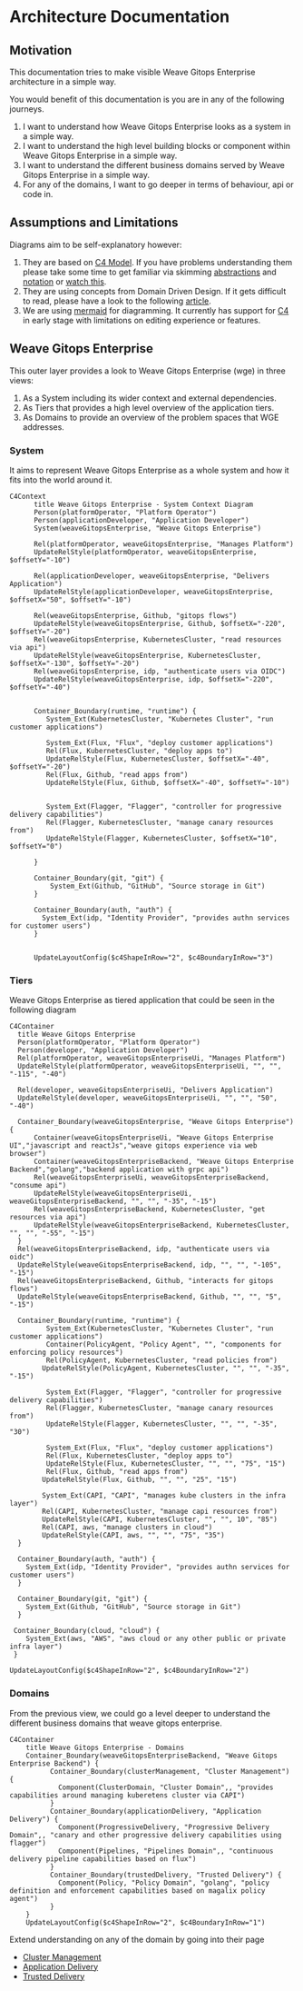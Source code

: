 # Architecture Documentation

## Motivation

This documentation tries to make visible Weave Gitops Enterprise architecture in a simple way. 

You would benefit of this documentation is you are in any of the following journeys.

1. I want to understand how Weave Gitops Enterprise looks as a system in a simple way.
2. I want to understand the high level  building blocks or component within Weave Gitops Enterprise in a simple way. 
3. I want to understand the different business domains served by Weave Gitops Enterprise in a simple way.
4. For any of the domains, I want to go deeper in terms of behaviour, api or code in. 

## Assumptions and Limitations

Diagrams aim to be self-explanatory however:

1. They are based on [C4 Model](https://c4model.com/). If you have problems understanding them please take some time
   to get familiar via skimming [abstractions](https://c4model.com/#Abstractions) and [notation](https://c4model.com/#Notation)
   or  [watch this](https://www.youtube.com/watch?v=x2-rSnhpw0g).
2. They are using concepts from Domain Driven Design. If it gets difficult to read, please have a look to
   the following [article](https://medium.com/@ruxijitianu/summary-of-the-domain-driven-design-concepts-9dd1a6f90091).
3. We are using [mermaid](https://mermaid-js.github.io/mermaid/#/) for diagramming. It currently has support 
   for [C4](https://mermaid.js.org/syntax/c4c.html) in early stage with limitations on editing experience or features. 


## Weave Gitops Enterprise

This outer layer provides a look to Weave Gitops Enterprise (wge) in three views:

1. As a System including its wider context and external dependencies.
2. As Tiers that provides a high level overview of the application tiers. 
3. As Domains to provide an overview of the problem spaces that WGE addresses. 

### System

It aims to represent Weave Gitops Enterprise as a whole system and how it fits into the world around it.

```mermaid
C4Context
      title Weave Gitops Enterprise - System Context Diagram
      Person(platformOperator, "Platform Operator")
      Person(applicationDeveloper, "Application Developer")      
      System(weaveGitopsEnterprise, "Weave Gitops Enterprise")

      Rel(platformOperator, weaveGitopsEnterprise, "Manages Platform")
      UpdateRelStyle(platformOperator, weaveGitopsEnterprise, $offsetY="-10")

      Rel(applicationDeveloper, weaveGitopsEnterprise, "Delivers Application")
      UpdateRelStyle(applicationDeveloper, weaveGitopsEnterprise, $offsetX="50", $offsetY="-10")

      Rel(weaveGitopsEnterprise, Github, "gitops flows")
      UpdateRelStyle(weaveGitopsEnterprise, Github, $offsetX="-220", $offsetY="-20")
      Rel(weaveGitopsEnterprise, KubernetesCluster, "read resources via api")
      UpdateRelStyle(weaveGitopsEnterprise, KubernetesCluster, $offsetX="-130", $offsetY="-20")
      Rel(weaveGitopsEnterprise, idp, "authenticate users via OIDC")
      UpdateRelStyle(weaveGitopsEnterprise, idp, $offsetX="-220", $offsetY="-40")


      Container_Boundary(runtime, "runtime") {
         System_Ext(KubernetesCluster, "Kubernetes Cluster", "run customer applications")

         System_Ext(Flux, "Flux", "deploy customer applications")
         Rel(Flux, KubernetesCluster, "deploy apps to")
         UpdateRelStyle(Flux, KubernetesCluster, $offsetX="-40", $offsetY="-20")
         Rel(Flux, Github, "read apps from")        
         UpdateRelStyle(Flux, Github, $offsetX="-40", $offsetY="-10")


         System_Ext(Flagger, "Flagger", "controller for progressive delivery capabilities")
         Rel(Flagger, KubernetesCluster, "manage canary resources from")
         UpdateRelStyle(Flagger, KubernetesCluster, $offsetX="10", $offsetY="0")

      }

      Container_Boundary(git, "git") {
          System_Ext(Github, "GitHub", "Source storage in Git")      
      }

      Container_Boundary(auth, "auth") {
        System_Ext(idp, "Identity Provider", "provides authn services for customer users")      
      }


      UpdateLayoutConfig($c4ShapeInRow="2", $c4BoundaryInRow="3")     
```

### Tiers

Weave Gitops Enterprise as tiered application that could be seen in the following diagram

```mermaid
C4Container
  title Weave Gitops Enterprise
  Person(platformOperator, "Platform Operator")
  Person(developer, "Application Developer")      
  Rel(platformOperator, weaveGitopsEnterpriseUi, "Manages Platform")
  UpdateRelStyle(platformOperator, weaveGitopsEnterpriseUi, "", "", "-115", "-40")

  Rel(developer, weaveGitopsEnterpriseUi, "Delivers Application")
  UpdateRelStyle(developer, weaveGitopsEnterpriseUi, "", "", "50", "-40")

  Container_Boundary(weaveGitopsEnterprise, "Weave Gitops Enterprise") {
      Container(weaveGitopsEnterpriseUi, "Weave Gitops Enterprise UI","javascript and reactJs","weave gitops experience via web browser")
      Container(weaveGitopsEnterpriseBackend, "Weave Gitops Enterprise Backend","golang","backend application with grpc api")
      Rel(weaveGitopsEnterpriseUi, weaveGitopsEnterpriseBackend, "consume api")
      UpdateRelStyle(weaveGitopsEnterpriseUi, weaveGitopsEnterpriseBackend, "", "", "-35", "-15")
      Rel(weaveGitopsEnterpriseBackend, KubernetesCluster, "get resources via api")
      UpdateRelStyle(weaveGitopsEnterpriseBackend, KubernetesCluster, "", "", "-55", "-15")
  }
  Rel(weaveGitopsEnterpriseBackend, idp, "authenticate users via oidc")
  UpdateRelStyle(weaveGitopsEnterpriseBackend, idp, "", "", "-105", "-15")
  Rel(weaveGitopsEnterpriseBackend, Github, "interacts for gitops flows")
  UpdateRelStyle(weaveGitopsEnterpriseBackend, Github, "", "", "5", "-15")

  Container_Boundary(runtime, "runtime") {
         System_Ext(KubernetesCluster, "Kubernetes Cluster", "run customer applications")
         Container(PolicyAgent, "Policy Agent", "", "components for enforcing policy resources")
         Rel(PolicyAgent, KubernetesCluster, "read policies from")
        UpdateRelStyle(PolicyAgent, KubernetesCluster, "", "", "-35", "-15")

         System_Ext(Flagger, "Flagger", "controller for progressive delivery capabilities")
         Rel(Flagger, KubernetesCluster, "manage canary resources from")
         UpdateRelStyle(Flagger, KubernetesCluster, "", "", "-35", "30")

         System_Ext(Flux, "Flux", "deploy customer applications")
         Rel(Flux, KubernetesCluster, "deploy apps to")
         UpdateRelStyle(Flux, KubernetesCluster, "", "", "75", "15")
         Rel(Flux, Github, "read apps from")        
        UpdateRelStyle(Flux, Github, "", "", "25", "15")
        
        System_Ext(CAPI, "CAPI", "manages kube clusters in the infra layer")
        Rel(CAPI, KubernetesCluster, "manage capi resources from")
        UpdateRelStyle(CAPI, KubernetesCluster, "", "", 10", "85")
        Rel(CAPI, aws, "manage clusters in cloud")
        UpdateRelStyle(CAPI, aws, "", "", "75", "35")
  }

  Container_Boundary(auth, "auth") {
    System_Ext(idp, "Identity Provider", "provides authn services for customer users")      
  }

  Container_Boundary(git, "git") {
    System_Ext(Github, "GitHub", "Source storage in Git")      
  }

 Container_Boundary(cloud, "cloud") {
    System_Ext(aws, "AWS", "aws cloud or any other public or private infra layer")
 }

UpdateLayoutConfig($c4ShapeInRow="2", $c4BoundaryInRow="2") 
```

### Domains

From the previous view, we could go a level deeper to understand the different business domains that weave gitops enterprise.

```mermaid
C4Container
    title Weave Gitops Enterprise - Domains
    Container_Boundary(weaveGitopsEnterpriseBackend, "Weave Gitops Enterprise Backend") {
          Container_Boundary(clusterManagement, "Cluster Management") {
            Component(ClusterDomain, "Cluster Domain",, "provides capabilities around managing kuberetens cluster via CAPI")            
          }
          Container_Boundary(applicationDelivery, "Application Delivery") {
            Component(ProgressiveDelivery, "Progressive Delivery Domain",, "canary and other progressive delivery capabilities using flagger")
            Component(Pipelines, "Pipelines Domain",, "continuous delivery pipeline capabilities based on flux")
          }
          Container_Boundary(trustedDelivery, "Trusted Delivery") {
            Component(Policy, "Policy Domain", "golang", "policy definition and enforcement capabilities based on magalix policy agent")
          }
    }
    UpdateLayoutConfig($c4ShapeInRow="2", $c4BoundaryInRow="1")               
```

Extend understanding on any of the domain by going into their page 

- [Cluster Management](cluster-management.md)
- [Application Delivery](application-delivery.md) 
- [Trusted Delivery](trusted-delivery.md)
